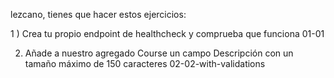 lezcano, tienes que hacer estos ejercicios:

1 ) Crea tu propio endpoint de healthcheck y comprueba que funciona
01-01

2) Añade a nuestro agregado Course un campo Descripción con un tamaño máximo de 150 caracteres
02-02-with-validations
